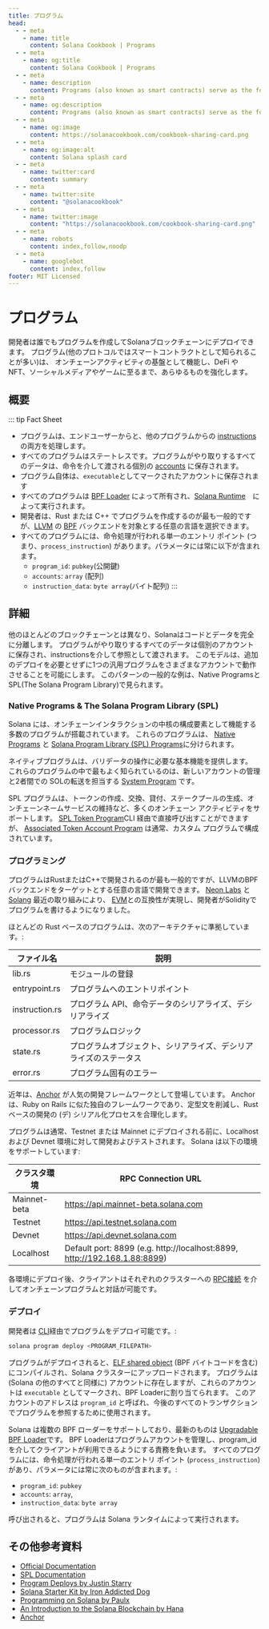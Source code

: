 ```yaml
---
title: プログラム
head:
  - - meta
    - name: title
      content: Solana Cookbook | Programs
  - - meta
    - name: og:title
      content: Solana Cookbook | Programs
  - - meta
    - name: description
      content: Programs (also known as smart contracts) serve as the foundation for on-chain activity. Learn about Programs and more Core Concepts at The Solana cookbook.
  - - meta
    - name: og:description
      content: Programs (also known as smart contracts) serve as the foundation for on-chain activity. Learn about Programs and more Core Concepts at The Solana cookbook.
  - - meta
    - name: og:image
      content: https://solanacookbook.com/cookbook-sharing-card.png
  - - meta
    - name: og:image:alt
      content: Solana splash card
  - - meta
    - name: twitter:card
      content: summary
  - - meta
    - name: twitter:site
      content: "@solanacookbook"
  - - meta
    - name: twitter:image
      content: "https://solanacookbook.com/cookbook-sharing-card.png"
  - - meta
    - name: robots
      content: index,follow,noodp
  - - meta
    - name: googlebot
      content: index,follow
footer: MIT Licensed
---
```


# プログラム

開発者は誰でもプログラムを作成してSolanaブロックチェーンにデプロイできます。
プログラム(他のプロトコルではスマートコントラクトとして知られることが多い)は、
オンチェーンアクティビティの基盤として機能し、DeFi や NFT、ソーシャルメディアやゲームに至るまで、あらゆるものを強化します。

## 概要

::: tip Fact Sheet
- プログラムは、エンドユーザーからと、他のプログラムからの [instructions](./transactions) の両方を処理します。
- すべてのプログラムはステートレスです。プログラムがやり取りするすべてのデータは、命令を介して渡される個別の [accounts](./accounts.md) に保存されます。
- プログラム自体は、`executable`としてマークされたアカウントに保存されます
- すべてのプログラムは [BPF Loader](https://docs.solana.com/developing/runtime-facilities/programs#bpf-loader) によって所有され、[Solana Runtime](https://docs.solana.com/developing/programming-model/runtime)　によって実行されます。
- 開発者は、Rust または C++ でプログラムを作成するのが最も一般的ですが、[LLVM](https://llvm.org/) の [BPF](https://en.wikipedia.org/wiki/Berkeley_Packet_Filter)  バックエンドを対象とする任意の言語を選択できます。 
- すべてのプログラムには、命令処理が行われる単一のエントリ ポイント (つまり、`process_instruction`) があります。パラメータには常に以下が含まれます。
    - `program_id`: `pubkey`(公開鍵)
    - `accounts`: `array` (配列)
    - `instruction_data`: `byte array`(バイト配列)
:::

## 詳細

他のほとんどのブロックチェーンとは異なり、Solanaはコードとデータを完全に分離します。
プログラムがやり取りするすべてのデータは個別のアカウントに保存され、instructionsを介して参照として渡されます。
このモデルは、追加のデプロイを必要とせずに1つの汎用プログラムをさまざまなアカウントで動作させることを可能にします。
このパターンの一般的な例は、Native Programsと SPL(The Solana Program Library)で見られます。

### Native Programs & The Solana Program Library (SPL)

Solana には、オンチェーンインタラクションの中核の構成要素として機能する多数のプログラムが搭載されています。
これらのプログラムは、 [Native Programs](https://docs.solana.com/developing/runtime-facilities/programs#bpf-loader) と [Solana Program Library (SPL) Programs](https://spl.solana.com/)に分けられます。

ネイティブプログラムは、バリデータの操作に必要な基本機能を提供します。
これらのプログラムの中で最もよく知られているのは、新しいアカウントの管理と2者間での SOLの転送を担当する [System Program](https://docs.solana.com/developing/runtime-facilities/programs#system-program) です。

SPL プログラムは、トークンの作成、交換、貸付、ステークプールの生成、オンチェーンネームサービスの維持など、多くのオンチェーン アクティビティをサポートします。 [SPL Token Program](https://spl.solana.com/token)CLI 経由で直接呼び出すことができますが、 [Associated Token Account Program](https://spl.solana.com/associated-token-account) は通常、カスタム プログラムで構成されています。

### プログラミング

プログラムはRustまたはC++で開発されるのが最も一般的ですが、LLVMのBPFバックエンドをターゲットとする任意の言語で開発できます。
[Neon Labs](https://neon-labs.org/) と [Solang](https://solang.readthedocs.io/en/latest/) 最近の取り組みにより、 [EVM](https://ethereum.org/en/developers/docs/evm/)との互換性が実現し、開発者がSolidityでプログラムを書けるようになりました。

ほとんどの Rust ベースのプログラムは、次のアーキテクチャに準拠しています。:

| ファイル名           | 説明                                   |
|----------------|-----------------------------------------------|
| lib.rs         | モジュールの登録                           |
| entrypoint.rs  | プログラムへのエントリポイント                     |
| instruction.rs | プログラム API、命令データのシリアライズ、デシリアライズ |
| processor.rs   | プログラムロジック                                 |
| state.rs       | プログラムオブジェクト、シリアライズ、デシリアライズのステータス       |
| error.rs       | プログラム固有のエラー                      |

 近年は、[Anchor](https://github.com/coral-xyz/anchor) が人気の開発フレームワークとして登場しています。
Anchor は、Ruby on Rails に似た独自のフレームワークであり、定型文を削減し、Rust ベースの開発の (デ) シリアル化プロセスを合理化します。

プログラムは通常、Testnet または Mainnet にデプロイされる前に、Localhost および Devnet 環境に対して開発およびテストされます。
 Solana は以下の環境をサポートしています:

| クラスタ環境  | RPC Connection URL                                                       |
|----------------------|---------------------------------------------------------------------------|
| Mainnet-beta         | https://api.mainnet-beta.solana.com                                       |
| Testnet              | https://api.testnet.solana.com                                            |
| Devnet               | https://api.devnet.solana.com                                             |
| Localhost            | Default port: 8899 (e.g. http://localhost:8899, http://192.168.1.88:8899) |

各環境にデプロイ後、クライアントはそれぞれのクラスターへの [RPC接続](https://docs.solana.com/developing/clients/jsonrpc-api) 
を介してオンチェーンプログラムと対話が可能です。

### デプロイ

開発者は [CLI](https://docs.solana.com/cli/deploy-a-program)経由でプログラムをデプロイ可能です。:

```bash
solana program deploy <PROGRAM_FILEPATH>
```

プログラムがデプロイされると、[ELF shared object](https://en.wikipedia.org/wiki/Executable_and_Linkable_Format) (BPF バイトコードを含む) にコンパイルされ、Solana クラスターにアップロードされます。
プログラムは (Solana の他のすべてと同様に) アカウントに存在しますが、これらのアカウントは `executable` としてマークされ、BPF Loaderに割り当てられます。
このアカウントのアドレスは `program_id` と呼ばれ、今後のすべてのトランザクションでプログラムを参照するために使用されます。

Solana は複数の BPF ローダーをサポートしており、最新のものは [Upgradable BPF Loader](https://explorer.solana.com/address/BPFLoaderUpgradeab1e11111111111111111111111)です。
BPF Loaderはプログラムアカウントを管理し、program_id を介してクライアントが利用できるようにする責務を負います。
すべてのプログラムには、命令処理が行われる単一のエントリ ポイント (`process_instruction`) があり、パラメータには常に次のものが含まれます。:

- `program_id`: `pubkey`
- `accounts`: `array`, 
- `instruction_data`: `byte array`

呼び出されると、プログラムは Solana ランタイムによって実行されます。

## その他参考資料

- [Official Documentation](https://docs.solana.com/developing/on-chain-programs/overview)
- [SPL Documentation](https://spl.solana.com/)
- [Program Deploys by Justin Starry](https://jstarry.notion.site/Program-deploys-29780c48794c47308d5f138074dd9838)
- [Solana Starter Kit by Iron Addicted Dog](https://book.solmeet.dev/notes/solana-starter-kit)
- [Programming on Solana by Paulx](https://paulx.dev/blog/2021/01/14/programming-on-solana-an-introduction/)
- [An Introduction to the Solana Blockchain by Hana](https://2501babe.github.io/posts/solana101.html)
- [Anchor](https://github.com/coral-xyz/anchor)
